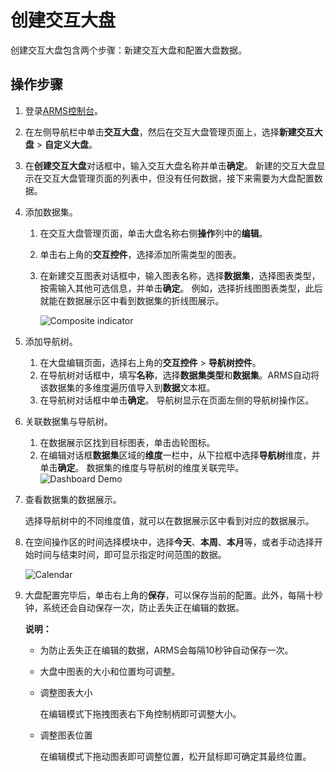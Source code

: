 # 创建交互大盘

创建交互大盘包含两个步骤：新建交互大盘和配置大盘数据。

## 操作步骤

1.  登录[ARMS控制台](https://arms.console.aliyun.com/#/home)。
2.  在左侧导航栏中单击**交互大盘**，然后在交互大盘管理页面上，选择**新建交互大盘** \> **自定义大盘**。
3.  在**创建交互大盘**对话框中，输入交互大盘名称并单击**确定**。 新建的交互大盘显示在交互大盘管理页面的列表中，但没有任何数据，接下来需要为大盘配置数据。
4.  添加数据集。

    1.  在交互大盘管理页面，单击大盘名称右侧**操作**列中的**编辑**。
    2.  单击右上角的**交互控件**，选择添加所需类型的图表。
    3.  在新建交互图表对话框中，输入图表名称，选择**数据集**，选择图表类型，按需输入其他可选信息，并单击**确定**。 例如，选择折线图图表类型，此后就能在数据展示区中看到数据集的折线图展示。

        ![Composite indicator](https://static-aliyun-doc.oss-cn-hangzhou.aliyuncs.com/assets/img/zh-CN/4969662061/p43285.png)

5.  添加导航树。

    1.  在大盘编辑页面，选择右上角的**交互控件** \> **导航树控件**。
    2.  在导航树对话框中，填写**名称**，选择**数据集类型**和**数据集**。ARMS自动将该数据集的多维度遍历值导入到**数据**文本框。
    3.  在导航树对话框中单击**确定**。 导航树显示在页面左侧的导航树操作区。
6.  关联数据集与导航树。

    1.  在数据展示区找到目标图表，单击齿轮图标。
    2.  在编辑对话框**数据集**区域的**维度**一栏中，从下拉框中选择**导航树**维度，并单击**确定**。 数据集的维度与导航树的维度关联完毕。
    ![Dashboard Demo](https://static-aliyun-doc.oss-cn-hangzhou.aliyuncs.com/assets/img/zh-CN/4969662061/p43287.png)

7.  查看数据集的数据展示。

    选择导航树中的不同维度值，就可以在数据展示区中看到对应的数据展示。

8.  在空间操作区的时间选择模块中，选择**今天**、**本周**、**本月**等，或者手动选择开始时间与结束时间，即可显示指定时间范围的数据。

    ![Calendar](https://static-aliyun-doc.oss-cn-hangzhou.aliyuncs.com/assets/img/zh-CN/4969662061/p43288.png)

9.  大盘配置完毕后，单击右上角的**保存**，可以保存当前的配置。此外，每隔十秒钟，系统还会自动保存一次，防止丢失正在编辑的数据。

    **说明：**

    -   为防止丢失正在编辑的数据，ARMS会每隔10秒钟自动保存一次。
    -   大盘中图表的大小和位置均可调整。
    -   调整图表大小

        在编辑模式下拖拽图表右下角控制柄即可调整大小。

    -   调整图表位置

        在编辑模式下拖动图表即可调整位置，松开鼠标即可确定其最终位置。


